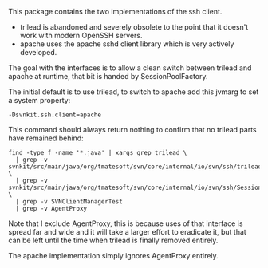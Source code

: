 This package contains the two implementations of the ssh client.
  
* trilead is abandoned and severely obsolete to the point that it doesn't work with modern OpenSSH servers.
* apache uses the apache sshd client library which is very actively developed.

The goal with the interfaces is to allow a clean switch between trilead and apache at runtime, that bit is handed
by SessionPoolFactory.

The initial default is to use trilead, to switch to apache add this jvmarg to set a system property:

```
-Dsvnkit.ssh.client=apache
```
                    

This command should always return nothing to confirm that no trilead parts have remained behind:

```
find -type f -name '*.java' | xargs grep trilead \
  | grep -v svnkit/src/main/java/org/tmatesoft/svn/core/internal/io/svn/ssh/trilead \
  | grep -v svnkit/src/main/java/org/tmatesoft/svn/core/internal/io/svn/ssh/SessionPoolFactory.java \
  | grep -v SVNClientManagerTest   
  | grep -v AgentProxy
```
                                                                                               
Note that I exclude AgentProxy, this is because uses of that interface is spread far and wide and it will take
a larger effort to eradicate it, but that can be left until the time when trilead is finally removed entirely.

The apache implementation simply ignores AgentProxy entirely.

